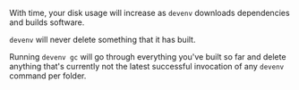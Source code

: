 With time, your disk usage will increase as ``devenv`` downloads dependencies and builds software.

``devenv`` will never delete something that it has built.

Running ``devenv gc`` will go through everything you've built so far
and delete anything that's currently not the latest successful invocation
of any ``devenv`` command per folder.
